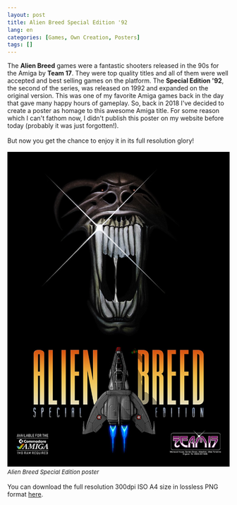 ```yaml
---
layout: post
title: Alien Breed Special Edition '92
lang: en
categories: [Games, Own Creation, Posters]
tags: []
---
```


The **Alien Breed** games were a fantastic shooters released in the 90s for the Amiga by **Team 17**. They were top quality titles and all of them were well accepted and best selling games on the platform. The **Special Edition '92**, the second of the series, was released on 1992 and expanded on the original version. This was one of my favorite Amiga games back in the day that gave many happy hours of gameplay. So, back in 2018 I've decided to create a poster as homage to this awesome Amiga title. For some reason which I can't fathom now, I didn't publish this poster on my website before today (probably it was just forgotten!).
<br><br>
But now you get the chance to enjoy it in its full resolution glory!
<br><br>
<img src="\assets\img\post_previews\24-Amiga_Alien_Breed_Special_Edition_poster.jpg">
<br>
<span style="font-size:small; font-style: italic">Alien Breed Special Edition poster</span>
<br><br>
You can download the full resolution 300dpi ISO A4 size in lossless PNG format <a href="https://app.box.com/s/21zssd97ll6bt4tgex885zy51i9bglt3" target="_blank">here</a>.